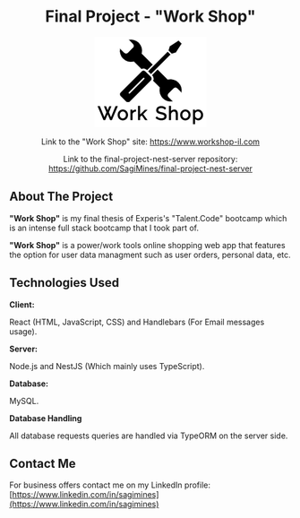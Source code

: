 <h1 align="center">Final Project - "Work Shop"</h1>

<p align="center">
    <img src="./public/icons/workshop-logo.png">
</p>

<p align="center">
Link to the "Work Shop" site: <a href="https://www.workshop-il.com"> https://www.workshop-il.com</a> 
</p>

<p align="center">
Link to the final-project-nest-server repository: <a href="https://github.com/SagiMines/final-project-nest-server"> https://github.com/SagiMines/final-project-nest-server</a> 
</p>

## About The Project

**"Work Shop"** is my final thesis of Experis's "Talent.Code" bootcamp which is an intense full stack bootcamp that I took part of.

**"Work Shop"** is a power/work tools online shopping web app that features the option for user data managment such as user orders, personal data, etc.

## Technologies Used

**Client:**

React (HTML, JavaScript, CSS) and Handlebars (For Email messages usage).

**Server:**

Node.js and NestJS (Which mainly uses TypeScript).

**Database:**

MySQL.

**Database Handling**

All database requests queries are handled via TypeORM on the server side.

## Contact Me

For business offers contact me on my LinkedIn profile:
[https://www.linkedin.com/in/sagimines](https://www.linkedin.com/in/sagimines)
